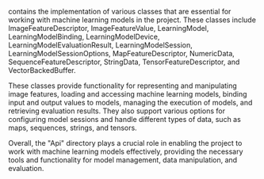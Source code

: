 contains the implementation of various classes that are essential for working with machine learning models in the project. These classes include ImageFeatureDescriptor, ImageFeatureValue, LearningModel, LearningModelBinding, LearningModelDevice, LearningModelEvaluationResult, LearningModelSession, LearningModelSessionOptions, MapFeatureDescriptor, NumericData, SequenceFeatureDescriptor, StringData, TensorFeatureDescriptor, and VectorBackedBuffer.

These classes provide functionality for representing and manipulating image features, loading and accessing machine learning models, binding input and output values to models, managing the execution of models, and retrieving evaluation results. They also support various options for configuring model sessions and handle different types of data, such as maps, sequences, strings, and tensors.

Overall, the "Api" directory plays a crucial role in enabling the project to work with machine learning models effectively, providing the necessary tools and functionality for model management, data manipulation, and evaluation.
